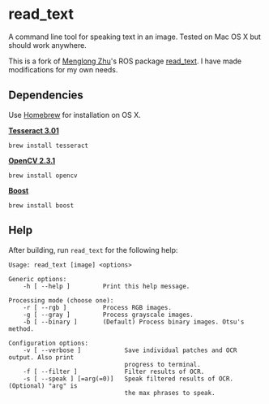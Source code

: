 read_text
=========

A command line tool for speaking text in an image. Tested on Mac OS X but should work anywhere.

This is a fork of [Menglong Zhu](http://www.seas.upenn.edu/~menglong/)'s ROS package [read_text](http://www.ros.org/wiki/read_text). I have made modifications for my own needs.

Dependencies
------------
Use [Homebrew](http://mxcl.github.com/homebrew/) for installation on OS X.

[**Tesseract 3.01**](http://code.google.com/p/tesseract-ocr/)

	brew install tesseract

[**OpenCV 2.3.1**](http://opencv.willowgarage.com/)

	brew install opencv

[**Boost**](http://www.boost.org/)

	brew install boost

Help
----
After building, run `read_text` for the following help:

	Usage: read_text [image] <options>

	Generic options:
  		-h [ --help ]         Print this help message.

	Processing mode (choose one):
  		-r [ --rgb ]          Process RGB images.
  		-g [ --gray ]         Process grayscale images.
  		-b [ --binary ]       (Default) Process binary images. Otsu's method.

	Configuration options:
  		-v [ --verbose ]          	Save individual patches and OCR output. Also print 
                            		progress to terminal.
  		-f [ --filter ]           	Filter results of OCR.
  		-s [ --speak ] [=arg(=0)] 	Speak filtered results of OCR. (Optional) "arg" is 
                            		the max phrases to speak.